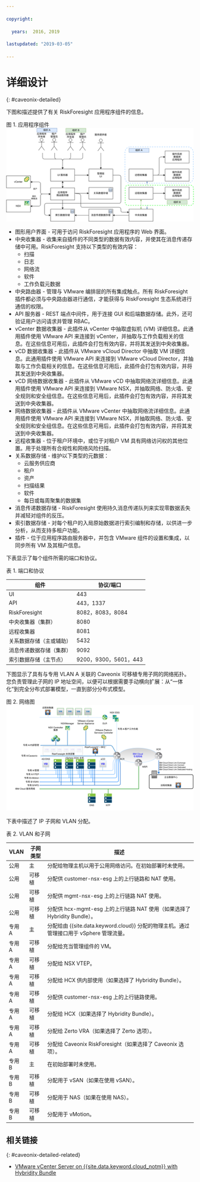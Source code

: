 ```yaml
---

copyright:

  years:  2016, 2019

lastupdated: "2019-03-05"

---
```


# 详细设计
{: #caveonix-detailed}

下图和描述提供了有关 RiskForesight 应用程序组件的信息。

图 1. 应用程序组件
![应用程序组件](caveonix-app-components.svg)

-	图形用户界面 - 可用于访问 RiskForesight 应用程序的 Web 界面。
-	中央收集器 - 收集来自插件的不同类型的数据有效内容，并使其在消息传递存储中可用。RiskForesight 支持以下类型的有效内容：
    - 扫描
    - 日志
    - 网络流
    - 软件
    - 工作负载元数据
- 中央路由器 - 管理与 VMware 编排层的所有集成触点。所有 RiskForesight 插件都必须与中央路由器进行通信，才能获得与 RiskForesight 生态系统进行通信的权限。
-	API 服务器 - REST 端点中间件，用于连接 GUI 和后端数据存储。此外，还可验证用户访问请求并管理 RBAC。
-	vCenter 数据收集器 - 此插件从 vCenter 中抽取虚拟机 (VM) 详细信息。此通用插件使用 VMware API 来连接到 vCenter，并抽取与工作负载相关的信息。在这些信息可用后，此插件会打包有效内容，并将其发送到中央收集器。
-	vCD 数据收集器 - 此插件从 VMware vCloud Director 中抽取 VM 详细信息。此通用插件使用 VMware API 来连接到 VMware vCloud Director，并抽取与工作负载相关的信息。在这些信息可用后，此插件会打包有效内容，并将其发送到中央收集器。
-	vCD 网络数据收集器 - 此插件从 VMware vCD 中抽取网络流详细信息。此通用插件使用 VMware API 来连接到 VMware NSX，并抽取网络、防火墙、安全规则和安全组信息。在这些信息可用后，此插件会打包有效内容，并将其发送到中央收集器。
-	网络数据收集器 - 此插件从 VMware vCenter 中抽取网络流详细信息。此通用插件使用 VMware API 来连接到 VMware NSX，并抽取网络、防火墙、安全规则和安全组信息。在这些信息可用后，此插件会打包有效内容，并将其发送到中央收集器。
-	远程收集器 - 位于租户环境中，或位于对租户 VM 具有网络访问权的其他位置。用于处理所有合规性和网络风险扫描。
-	关系数据存储 - 维护以下类型的元数据：
    - 云服务供应商
    - 租户
    - 资产
    - 扫描结果
    - 软件
    - 每日或每周聚集的数据集
- 消息传递数据存储 - RiskForesight 使用持久消息传递队列来实现零数据丢失并减轻对组件的反压。
- 索引数据存储 - 对每个租户的入局原始数据进行索引编制和存储，以供进一步分析，从而支持多租户功能。
- 插件 - 位于应用程序路由服务器中，并包含 VMware 组件的设置和集成，以同步所有 VM 及其租户信息。

下表显示了每个组件所需的端口和协议。

表 1. 端口和协议

|组件|协议/端口|
|---|---|
|UI|443|
|API|443，1337|
|RiskForesight|8082，8083，8084|
|中央收集器（集群）|8080|
|远程收集器|8081|
|关系数据存储（主或辅助）|5432|
|消息传递数据存储（集群）|9092|
|索引数据存储（主节点）|9200，9300，5601，443|

下图显示了具有与专用 VLAN A 关联的 Caveonix 可移植专用子网的网络拓扑。您负责管理此子网的 IP 地址空间，以便可以根据需要手动横向扩展：从“一体化”到完全分布式部署模型，一直到部分分布式模型。

图 2. 网络图
![网络图](caveonix-network.svg)

下表中描述了 IP 子网和 VLAN 分配。

表 2. VLAN 和子网

|VLAN|子网类型	|描述|
|---|---|---|
|公用|主|分配给物理主机以用于公用网络访问。在初始部署时未使用。|
|公用|可移植|分配供 customer-nsx-esg 上的上行链路和 NAT 使用。|
|公用|可移植|分配供 mgmt-nsx-esg 上的上行链路 NAT 使用。|
|公用|可移植|分配供 hcx-mgmt-esg 上的上行链路 NAT 使用（如果选择了 Hybridity Bundle）。|
|专用 A|主|分配给由 {{site.data.keyword.cloud}} 分配的物理主机。通过管理接口用于 vSphere 管理流量。|
|专用 A|可移植|分配给充当管理组件的 VM。|
|专用 A|可移植|分配给 NSX VTEP。|
|专用 A|可移植|分配给 HCX 供内部使用（如果选择了 Hybridity Bundle）。|
|专用 A|可移植|分配供 customer-nsx-esg 上的上行链路使用。|
|专用 A|可移植|分配给 HCX（如果选择了 Hybridity Bundle）。|
|专用 A|可移植|分配给 Zerto VRA（如果选择了 Zerto 选项）。|
|专用 A|可移植|分配给 Caveonix RiskForesight（如果选择了 Caveonix 选项）。|
|专用 B|主|在初始部署时未使用。|
|专用 B|可移植|分配用于 vSAN（如果在使用 vSAN）。|
|专用 B|可移植|分配用于 NAS（如果在使用 NAS）。|
|专用 B|可移植|分配用于 vMotion。|


## 相关链接
{: #caveonix-detailed-related}

* [VMware vCenter Server on {{site.data.keyword.cloud_notm}} with Hybridity Bundle](/docs/services/vmwaresolutions/archiref/vcs?topic=vmware-solutions-vcs-hybridity-intro)
